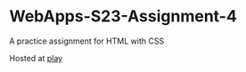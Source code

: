 # WebApps-S23-Assignment-4
A practice assignment for HTML with CSS

Hosted at [play](https://github.com/44-563-Web-Apps-S23/44563-webapps-s23-assignment4-Shanmuk-palnati/blob/3a8e76382799d31131b2cfa75b19aa6ee7f86f15/play.html)
